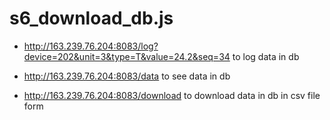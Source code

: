# s6_download_db.js

* http://163.239.76.204:8083/log?device=202&unit=3&type=T&value=24.2&seq=34 to log data in db

* http://163.239.76.204:8083/data to see data in db

* http://163.239.76.204:8083/download to download data in db in csv file form
